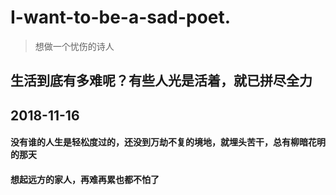 # I-want-to-be-a-sad-poet.
> 想做一个忧伤的诗人

## 生活到底有多难呢？有些人光是活着，就已拼尽全力

## 2018-11-16
#### 没有谁的人生是轻松度过的，还没到万劫不复的境地，就埋头苦干，总有柳暗花明的那天
#### 想起远方的家人，再难再累也都不怕了
